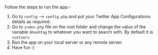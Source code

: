 Follow the steps to run the app:-

1) Go to `config` --> `config.php` and put your Twitter App Configurations details as required.
2) Go to `index.php` file on the root folder and change the value of the variable `$hashtag` to whatever you want to search with. By default it is `custserv`
3) Run the app on your local server or any remote server.
4) Have fun :)